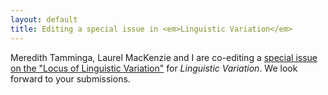 ```yaml
---
layout: default
title: Editing a special issue in <em>Linguistic Variation</em>
---
```


<p>Meredith Tamminga, Laurel MacKenzie and I are co-editing a <a href="http://linguistlist.org/issues/25/25-3547.html">special issue on the "Locus of Linguistic Variation"</a> for <em>Linguistic Variation</em>. We look forward to your submissions.</p>
